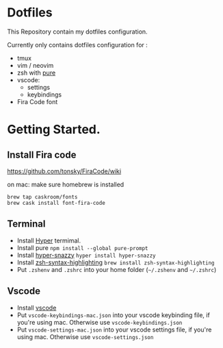 # Dotfiles

This Repository contain my dotfiles configuration.

Currently only contains dotfiles configuration for :
- tmux
- vim / neovim
- zsh with [pure](https://github.com/sindresorhus/pure)
- vscode:
  - settings
  - keybindings
- Fira Code font

# Getting Started.

## Install Fira code 
https://github.com/tonsky/FiraCode/wiki

on mac:
make sure homebrew is installed
```
brew tap caskroom/fonts
brew cask install font-fira-code
```

## Terminal
- Install [Hyper](https://hyper.is) termimal.
- Install pure `npm install --global pure-prompt`
- Install [hyper-snazzy](https://github.com/sindresorhus/hyper-snazzy) `hyper install hyper-snazzy`
- Install [zsh-syntax-highlighting](https://github.com/zsh-users/zsh-syntax-highlighting/blob/master/INSTALL.md)
`brew install zsh-syntax-highlighting`
- Put `.zshenv` and `.zshrc` into your home folder (`~/.zshenv` and `~/.zshrc`)

## Vscode
- Install [vscode](http://code.visualstudio.com)
- Put `vscode-keybindings-mac.json` into your vscode keybinding file, if you're using mac. Otherwise use `vscode-keybindings.json`
- Put `vscode-settings-mac.json` into your vscode settings file, if you're using mac. Otherwise use `vscode-settings.json`
